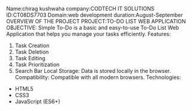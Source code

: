 Name:chirag kushwaha
company:CODTECH IT SOLUTIONS
ID:CT08DS7703
Domain:web development
duration:August-September
OVERVIEW OF THE PROJECT
PROJECT:TO-DO LIST WEB APPLICATION
OBJECTIVE:
Simple To-Do is a basic and easy-to-use To-Do List Web Application that helps you manage your tasks efficiently.
Features:
1. Task Creation
2. Task Deletion
3. Task Editing
4. Task Prioritization
5. Search Bar
 Local Storage:
Data is stored locally in the browser.
Compatibility:
Compatible with all modern browsers.
Technologies:
- HTML5
- CSS3
- JavaScript (ES6+)
